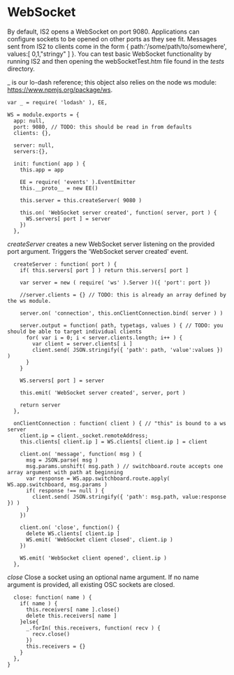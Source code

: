 WebSocket
=========
By default, IS2 opens a WebSocket on port 9080. Applications can configure sockets to be opened on other ports
as they see fit. Messages sent from IS2 to clients come in the form { path:'/some/path/to/somewhere', values:[ 0,1,"stringy" ] }.
You can test basic WebSocket functionality by running IS2 and then opening the webSocketTest.htm file found in the *tests* directory.

_ is our lo-dash reference; this object also relies on the node ws module: https://www.npmjs.org/package/ws.

    var _ = require( 'lodash' ), EE,
		
    WS = module.exports = {
      app: null,
      port: 9080, // TODO: this should be read in from defaults
      clients: {},
      
      server: null,
      servers:{},
      
      init: function( app ) {
        this.app = app      
        
        EE = require( 'events' ).EventEmitter
        this.__proto__ = new EE()
        
        this.server = this.createServer( 9080 )
        
        this.on( 'WebSocket server created', function( server, port ) {
          WS.servers[ port ] = server 
        })
      },

*createServer* creates a new WebSocket server listening on the provided port argument. Triggers the 'WebSocket server created' event.

      createServer : function( port ) {
        if( this.servers[ port ] ) return this.servers[ port ]
        
        var server = new ( require( 'ws' ).Server )({ 'port': port })
        
        //server.clients = {} // TODO: this is already an array defined by the ws module.
        
        server.on( 'connection', this.onClientConnection.bind( server ) )
        
        server.output = function( path, typetags, values ) { // TODO: you should be able to target individual clients
          for( var i = 0; i < server.clients.length; i++ ) {
            var client = server.clients[ i ]
            client.send( JSON.stringify({ 'path': path, 'value':values }) )
          }
        }
        
        WS.servers[ port ] = server
        
        this.emit( 'WebSocket server created', server, port )
        
        return server
      },
      
      onClientConnection : function( client ) { // "this" is bound to a ws server
        client.ip = client._socket.remoteAddress;
        this.clients[ client.ip ] = WS.clients[ client.ip ] = client
        
        client.on( 'message', function( msg ) {
          msg = JSON.parse( msg )
          msg.params.unshift( msg.path ) // switchboard.route accepts one array argument with path at beginning
          var response = WS.app.switchboard.route.apply( WS.app.switchboard, msg.params )
          if( response !== null ) {
            client.send( JSON.stringify({ 'path': msg.path, value:response }) )
          }
        })
        
        client.on( 'close', function() {
          delete WS.clients[ client.ip ]
          WS.emit( 'WebSocket client closed', client.ip )
        })
        
        WS.emit( 'WebSocket client opened', client.ip )
      },

*close* Close a socket using an optional name argument. If no name argument is provided, all
existing OSC sockets are closed.
      
      
      close: function( name ) {
        if( name ) {
          this.receivers[ name ].close()
          delete this.receivers[ name ]
        }else{
          _.forIn( this.receivers, function( recv ) {
            recv.close()
          })
          this.receivers = {}
        }
      },
    }